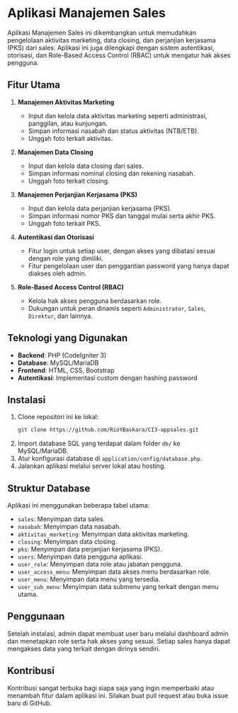 # Aplikasi Manajemen Sales

Aplikasi Manajemen Sales ini dikembangkan untuk memudahkan pengelolaan aktivitas marketing, data closing, dan perjanjian kerjasama (PKS) dari sales. Aplikasi ini juga dilengkapi dengan sistem autentikasi, otorisasi, dan Role-Based Access Control (RBAC) untuk mengatur hak akses pengguna.

## Fitur Utama

1. **Manajemen Aktivitas Marketing**
   - Input dan kelola data aktivitas marketing seperti administrasi, panggilan, atau kunjungan.
   - Simpan informasi nasabah dan status aktivitas (NTB/ETB).
   - Unggah foto terkait aktivitas.

2. **Manajemen Data Closing**
   - Input dan kelola data closing dari sales.
   - Simpan informasi nominal closing dan rekening nasabah.
   - Unggah foto terkait closing.

3. **Manajemen Perjanjian Kerjasama (PKS)**
   - Input dan kelola data perjanjian kerjasama (PKS).
   - Simpan informasi nomor PKS dan tanggal mulai serta akhir PKS.
   - Unggah foto terkait PKS.

4. **Autentikasi dan Otorisasi**
   - Fitur login untuk setiap user, dengan akses yang dibatasi sesuai dengan role yang dimiliki.
   - Fitur pengelolaan user dan penggantian password yang hanya dapat diakses oleh admin.

5. **Role-Based Access Control (RBAC)**
   - Kelola hak akses pengguna berdasarkan role.
   - Dukungan untuk peran dinamis seperti `Administrator`, `Sales`, `Direktur`, dan lainnya.

## Teknologi yang Digunakan

- **Backend**: PHP (CodeIgniter 3)
- **Database**: MySQL/MariaDB
- **Frontend**: HTML, CSS, Bootstrap
- **Autentikasi**: Implementasi custom dengan hashing password

## Instalasi

1. Clone repositori ini ke lokal:
   ```bash
   git clone https://github.com/RioYBaskara/CI3-appsales.git
   ```
2. Import database SQL yang terdapat dalam folder `db/` ke MySQL/MariaDB.
3. Atur konfigurasi database di `application/config/database.php`.
4. Jalankan aplikasi melalui server lokal atau hosting.

## Struktur Database

Aplikasi ini menggunakan beberapa tabel utama:
- `sales`: Menyimpan data sales.
- `nasabah`: Menyimpan data nasabah.
- `aktivitas_marketing`: Menyimpan data aktivitas marketing.
- `closing`: Menyimpan data closing.
- `pks`: Menyimpan data perjanjian kerjasama (PKS).
- `users`: Menyimpan data pengguna aplikasi.
- `user_role`: Menyimpan data role atau jabatan pengguna.
- `user_access_menu`: Menyimpan data akses menu berdasarkan role.
- `user_menu`: Menyimpan data menu yang tersedia.
- `user_sub_menu`: Menyimpan data submenu yang terkait dengan menu utama.

## Penggunaan

Setelah instalasi, admin dapat membuat user baru melalui dashboard admin dan menetapkan role serta hak akses yang sesuai. Setiap sales hanya dapat mengakses data yang terkait dengan dirinya sendiri.

## Kontribusi

Kontribusi sangat terbuka bagi siapa saja yang ingin memperbaiki atau menambah fitur dalam aplikasi ini. Silakan buat pull request atau buka issue baru di GitHub.
